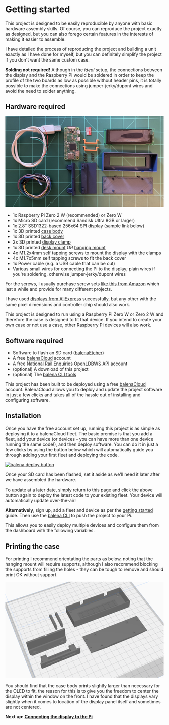 # Getting started

This project is designed to be easily reproducible by anyone with basic hardware assembly skills. Of course, you can reproduce the project exactly as designed, but you can also forego certain features in the interests of making it easier to assemble.

I have detailed the process of reproducing the project and building a unit exactly as I have done for myself, but you can definitely simplify the project if you don't want the same custom case.

**Solding not required!** Although in the *ideal* setup, the connections between the display and the Raspberry Pi would be soldered in order to keep the profile of the two boards as low as possible without header pins, it is totally possible to make the connections using jumper-jerky/dupont wires and avoid the need to solder anything.

## Hardware required

![](images/parts-required.jpg)

   * 1x Raspberry Pi Zero 2 W (recommended) or Zero W
   * 1x Micro SD card (recommend Sandisk Ultra 8GB or larger)
   * 1x 2.8" SSD1322-based 256x64 SPI display (sample link below)
   * 1x 3D printed [case body](../case/case-body.stl)
   * 1x 3D printed [back cover](../case/back-cover.stl)
   * 2x 3D printed [display clamp](../case/display-clamp.stl)
   * 1x 3D printed [desk mount](../case/desk-mount.stl) *OR* [hanging mount](../case/hanging-mount.stl)
   * 4x M1.2x4mm self tapping screws to mount the display with the clamps
   * 4x M1.7x5mm self tapping screws to fit the back cover
   * 1x Power cable (e.g. a USB cable that can be cut)
   * Various small wires for connecting the Pi to the display; plain wires if you're soldering, otherwise jumper-jerky/dupont wires

For the screws, I usually purchase screw sets [like this from Amazon](https://www.amazon.co.uk/gp/product/B0915DPHV2) which last a while and provide for many different projects.

I have used [displays from AliExpress](https://www.aliexpress.com/item/32988174566.html) successfully, but any other with the same pixel dimensions and controller chip should also work.

This project is designed to run using a Raspberry Pi Zero W or Zero 2 W and therefore the case is designed to fit that device. If you intend to create your own case or not use a case, other Raspberry Pi devices will also work.

## Software required

- Software to flash an SD card ([balenaEtcher](https://balena.io/etcher))
- A free [balenaCloud](https://balena.io/cloud) account
- A free [National Rail Enquiries OpenLDBWS API](http://realtime.nationalrail.co.uk/OpenLDBWSRegistration) account
- (optional) A download of this project
- (optional) The [balena CLI tools](https://github.com/balena-io/balena-cli/blob/master/INSTALL.md)

This project has been built to be deployed using a free [balenaCloud](https://dashboard.balena-cloud.com) account. BalenaCloud allows you to deploy and update the project software in just a few clicks and takes all of the hassle out of installing and configuring software. 

## Installation

Once you have the free account set up, running this project is as simple as deploying it to a balenaCloud fleet. The basic premise is that you add a fleet, add your device (or devices - you can have more than one device running the same code!), and then deploy software. You can do it in just a few clicks by using the button below which will automatically guide you through adding your first fleet and deploying the code.

[![balena deploy button](https://balena.io/deploy.svg)](https://dashboard.balena-cloud.com/deploy?repoUrl=https://github.com/chrisys/train-departure-display&defaultDeviceType=raspberry-pi)

Once your SD card has been flashed, set it aside as we'll need it later after we have assembled the hardware.

To update at a later date, simply return to this page and click the above button again to deploy the latest code to your existing fleet. Your device will automatically update over-the-air!

**Alternatively**, sign up, add a fleet and device as per the [getting started](https://www.balena.io/docs/learn/getting-started/raspberrypi3/python/) guide. Then use the [balena CLI](https://github.com/balena-io/balena-cli) to push the project to your Pi.

This allows you to easily deploy multiple devices and configure them from the dashboard with the following variables.

## Printing the case

For printing I recommend orientating the parts as below, noting that the hanging mount will require supports, although I also recommend blocking the supports from filling the holes - they can be tough to remove and should print OK without support.

![](images/print-orientation.png)

You should find that the case body prints slightly larger than necessary for the OLED to fit, the reason for this is to give you the freedom to center the display within the window on the front. I have found that the displays vary slightly when it comes to location of the display panel itself and sometimes are not centered.

**Next up: [Connecting the display to the Pi](./02-connecting-the-display-to-the-pi.md)**